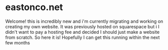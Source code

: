 # eastonco.net

Welcome! this is incredibly new and i'm currently migrating and working on creating my own website. It was previously hosted on squarespace but i I didn't want to pay a hosting fee and decided I should just make a website from scratch. So here it is! Hopefully I can get this running within the next few months
